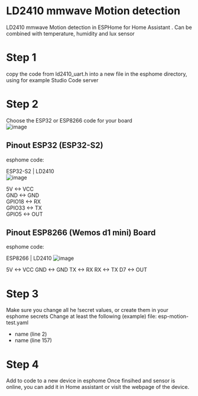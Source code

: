 # LD2410 mmwave Motion detection
LD2410 mmwave Motion detection in ESPHome for Home Assistant . Can be combined with temperature, humidity and lux sensor

# Step 1
copy the code from ld2410_uart.h into a new file in the esphome directory, using for example Studio Code server

# Step 2
Choose the ESP32 or ESP8266 code for your board  
![image](https://user-images.githubusercontent.com/100353268/213939599-cc16b760-055d-4786-9fc2-663132c9dd59.png)

## Pinout ESP32 (ESP32-S2)

esphome code: 

ESP32-S2 | LD2410  
![image](https://user-images.githubusercontent.com/100353268/213940296-db9187e2-653e-4eb4-b36b-328f2b424bdc.png)

5V <-> VCC  
GND <-> GND  
GPIO18 <-> RX  
GPIO33 <-> TX  
GPIO5 <-> OUT  

## Pinout ESP8266 (Wemos d1 mini) Board
esphome code: 

ESP8266 | LD2410
![image](https://user-images.githubusercontent.com/100353268/213940308-62fd8b25-efde-49a5-9247-694ea7481811.png)

5V <-> VCC
GND <-> GND
TX <-> RX
RX <-> TX
D7 <-> OUT

# Step 3
Make sure you change all he !secret values, or create them in your esphome secrets
Change at least the following (example)
file: esp-motion-test.yaml
- name (line 2)
- name (line 157)

# Step 4
Add to code to a new device in esphome
Once finsihed and sensor is online, you can add it in Home assistant or visit the webpage of the device.
